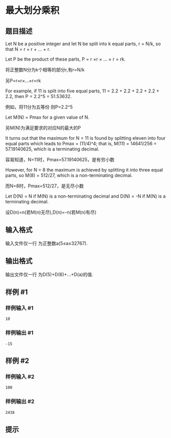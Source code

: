 # 最大划分乘积

## 题目描述

Let N be a positive integer and let N be split into k equal parts, r = N/k, so that N = r + r + ... + r.

Let P be the product of these parts, P = r ×r × ... × r = rk.


将正整数N分为k个相等的部分r,有r=N/k

另P=r×r×...×r=rk


For example, if 11 is split into five equal parts, 11 = 2.2 + 2.2 + 2.2 + 2.2 + 2.2, then P = 2.2^5 = 51.53632.


例如，将11分为五等份 则P=2.2^5



Let M(N) = Pmax for a given value of N.

另M(N)为满足要求的对应N的最大的P


It turns out that the maximum for N = 11 is found by splitting eleven into four equal parts which leads to Pmax = (11/4)^4; that is, M(11) = 14641/256 = 57.19140625, which is a terminating decimal.


容易知道，N=11时，Pmax=57.19140625，是有穷小数


However, for N = 8 the maximum is achieved by splitting it into three equal parts, so M(8) = 512/27, which is a non-terminating decimal.


而N=8时，Pmax=512/27，是无尽小数


Let D(N) = N if M(N) is a non-terminating decimal and D(N) = -N if M(N) is a terminating decimal.


设D(n)=n(若M(n)无尽),D(n)=-n(若M(n)有尽)


## 输入格式

输入文件仅一行 为正整数a(5≤a≤32767).


## 输出格式

输出文件仅一行 为D(5)+D(6)+...+D(a)的值.


## 样例 #1

### 样例输入 #1
```
10
```

### 样例输出 #1

```
-15
```

## 样例 #2

### 样例输入 #2
```
100
```

### 样例输出 #2

```
2438
```

## 提示


